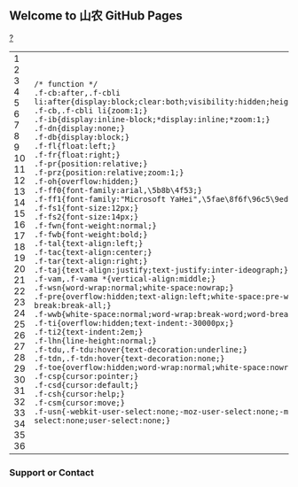 ## Welcome to 山农 GitHub Pages

<div><div id="highlighter_485076" class="syntaxhighlighter  css"><div class="toolbar"><span><a href="#" class="toolbar_item command_help help">?</a></span></div><table cellspacing="0" cellpadding="0" border="0"><tbody><tr><td class="gutter"><div class="line number1 index0 alt2">1</div><div class="line number2 index1 alt1">2</div><div class="line number3 index2 alt2">3</div><div class="line number4 index3 alt1">4</div><div class="line number5 index4 alt2">5</div><div class="line number6 index5 alt1">6</div><div class="line number7 index6 alt2">7</div><div class="line number8 index7 alt1">8</div><div class="line number9 index8 alt2">9</div><div class="line number10 index9 alt1">10</div><div class="line number11 index10 alt2">11</div><div class="line number12 index11 alt1">12</div><div class="line number13 index12 alt2">13</div><div class="line number14 index13 alt1">14</div><div class="line number15 index14 alt2">15</div><div class="line number16 index15 alt1">16</div><div class="line number17 index16 alt2">17</div><div class="line number18 index17 alt1">18</div><div class="line number19 index18 alt2">19</div><div class="line number20 index19 alt1">20</div><div class="line number21 index20 alt2">21</div><div class="line number22 index21 alt1">22</div><div class="line number23 index22 alt2">23</div><div class="line number24 index23 alt1">24</div><div class="line number25 index24 alt2">25</div><div class="line number26 index25 alt1">26</div><div class="line number27 index26 alt2">27</div><div class="line number28 index27 alt1">28</div><div class="line number29 index28 alt2">29</div><div class="line number30 index29 alt1">30</div><div class="line number31 index30 alt2">31</div><div class="line number32 index31 alt1">32</div><div class="line number33 index32 alt2">33</div><div class="line number34 index33 alt1">34</div><div class="line number35 index34 alt2">35</div><div class="line number36 index35 alt1">36</div></td><td class="code"><div class="container"><div class="line number1 index0 alt2"><code class="css comments">/* function */</code></div><div class="line number2 index1 alt1"><code class="css plain">.f-cb:after,.f-cbli li:after{</code><code class="css keyword">display</code><code class="css plain">:</code><code class="css value">block</code><code class="css plain">;</code><code class="css keyword">clear</code><code class="css plain">:</code><code class="css value">both</code><code class="css plain">;</code><code class="css keyword">visibility</code><code class="css plain">:</code><code class="css value">hidden</code><code class="css plain">;</code><code class="css keyword">height</code><code class="css plain">:</code><code class="css value">0;</code><code class="css keyword">overflow</code><code class="css plain">:</code><code class="css value">hidden</code><code class="css plain">;</code><code class="css keyword">content</code><code class="css plain">:</code><code class="css string">"."</code><code class="css plain">;}</code></div><div class="line number3 index2 alt2"><code class="css plain">.f-cb,.f-cbli li{</code><code class="css keyword">zoom</code><code class="css plain">:</code><code class="css value">1;</code><code class="css plain">}</code></div><div class="line number4 index3 alt1"><code class="css plain">.f-ib{</code><code class="css keyword">display</code><code class="css plain">:</code><code class="css value">inline-block</code><code class="css plain">;*</code><code class="css keyword">display</code><code class="css plain">:</code><code class="css value">inline</code><code class="css plain">;*</code><code class="css keyword">zoom</code><code class="css plain">:</code><code class="css value">1;</code><code class="css plain">}</code></div><div class="line number5 index4 alt2"><code class="css plain">.f-dn{</code><code class="css keyword">display</code><code class="css plain">:</code><code class="css value">none</code><code class="css plain">;}</code></div><div class="line number6 index5 alt1"><code class="css plain">.f-db{</code><code class="css keyword">display</code><code class="css plain">:</code><code class="css value">block</code><code class="css plain">;}</code></div><div class="line number7 index6 alt2"><code class="css plain">.f-fl{</code><code class="css keyword">float</code><code class="css plain">:</code><code class="css value">left</code><code class="css plain">;}</code></div><div class="line number8 index7 alt1"><code class="css plain">.f-fr{</code><code class="css keyword">float</code><code class="css plain">:</code><code class="css value">right</code><code class="css plain">;}</code></div><div class="line number9 index8 alt2"><code class="css plain">.f-pr{</code><code class="css keyword">position</code><code class="css plain">:</code><code class="css value">relative</code><code class="css plain">;}</code></div><div class="line number10 index9 alt1"><code class="css plain">.f-prz{</code><code class="css keyword">position</code><code class="css plain">:</code><code class="css value">relative</code><code class="css plain">;</code><code class="css keyword">zoom</code><code class="css plain">:</code><code class="css value">1;</code><code class="css plain">}</code></div><div class="line number11 index10 alt2"><code class="css plain">.f-oh{</code><code class="css keyword">overflow</code><code class="css plain">:</code><code class="css value">hidden</code><code class="css plain">;}</code></div><div class="line number12 index11 alt1"><code class="css plain">.f-ff0{</code><code class="css keyword">font-family</code><code class="css plain">:</code><code class="css color1">arial</code><code class="css plain">,\5b8b\4f</code><code class="css value">53;</code><code class="css plain">}</code></div><div class="line number13 index12 alt2"><code class="css plain">.f-ff1{</code><code class="css keyword">font-family</code><code class="css plain">:</code><code class="css string">"Microsoft YaHei"</code><code class="css plain">,\5fae\8f6f\96c5\9ed1,</code><code class="css color1">arial</code><code class="css plain">,\5b8b\4f</code><code class="css value">53;</code><code class="css plain">}</code></div><div class="line number14 index13 alt1"><code class="css plain">.f-fs1{</code><code class="css keyword">font-size</code><code class="css plain">:</code><code class="css value">12px</code><code class="css plain">;}</code></div><div class="line number15 index14 alt2"><code class="css plain">.f-fs2{</code><code class="css keyword">font-size</code><code class="css plain">:</code><code class="css value">14px</code><code class="css plain">;}</code></div><div class="line number16 index15 alt1"><code class="css plain">.f-fwn{</code><code class="css keyword">font-weight</code><code class="css plain">:</code><code class="css value">normal</code><code class="css plain">;}</code></div><div class="line number17 index16 alt2"><code class="css plain">.f-fwb{</code><code class="css keyword">font-weight</code><code class="css plain">:</code><code class="css value">bold</code><code class="css plain">;}</code></div><div class="line number18 index17 alt1"><code class="css plain">.f-tal{</code><code class="css keyword">text-align</code><code class="css plain">:</code><code class="css value">left</code><code class="css plain">;}</code></div><div class="line number19 index18 alt2"><code class="css plain">.f-tac{</code><code class="css keyword">text-align</code><code class="css plain">:</code><code class="css value">center</code><code class="css plain">;}</code></div><div class="line number20 index19 alt1"><code class="css plain">.f-tar{</code><code class="css keyword">text-align</code><code class="css plain">:</code><code class="css value">right</code><code class="css plain">;}</code></div><div class="line number21 index20 alt2"><code class="css plain">.f-taj{</code><code class="css keyword">text-align</code><code class="css plain">:</code><code class="css value">justify</code><code class="css plain">;</code><code class="css keyword">text-justify</code><code class="css plain">:</code><code class="css value">inter-ideograph</code><code class="css plain">;}</code></div><div class="line number22 index21 alt1"><code class="css plain">.f-vam,.f-vama *{</code><code class="css keyword">vertical-align</code><code class="css plain">:</code><code class="css value">middle</code><code class="css plain">;}</code></div><div class="line number23 index22 alt2"><code class="css plain">.f-wsn{</code><code class="css keyword">word-wrap</code><code class="css plain">:</code><code class="css value">normal</code><code class="css plain">;</code><code class="css keyword">white-space</code><code class="css plain">:</code><code class="css value">nowrap</code><code class="css plain">;}</code></div><div class="line number24 index23 alt1"><code class="css plain">.f-pre{</code><code class="css keyword">overflow</code><code class="css plain">:</code><code class="css value">hidden</code><code class="css plain">;</code><code class="css keyword">text-align</code><code class="css plain">:</code><code class="css value">left</code><code class="css plain">;</code><code class="css keyword">white-space</code><code class="css plain">:</code><code class="css value">pre-wrap</code><code class="css plain">;</code><code class="css keyword">word-wrap</code><code class="css plain">:</code><code class="css value">break-word</code><code class="css plain">;</code><code class="css keyword">word-break</code><code class="css plain">:</code><code class="css value">break-all</code><code class="css plain">;}</code></div><div class="line number25 index24 alt2"><code class="css plain">.f-wwb{</code><code class="css keyword">white-space</code><code class="css plain">:</code><code class="css value">normal</code><code class="css plain">;</code><code class="css keyword">word-wrap</code><code class="css plain">:</code><code class="css value">break-word</code><code class="css plain">;</code><code class="css keyword">word-break</code><code class="css plain">:</code><code class="css value">break-all</code><code class="css plain">;}</code></div><div class="line number26 index25 alt1"><code class="css plain">.f-ti{</code><code class="css keyword">overflow</code><code class="css plain">:</code><code class="css value">hidden</code><code class="css plain">;</code><code class="css keyword">text-indent</code><code class="css plain">:</code><code class="css value">-30000px</code><code class="css plain">;}</code></div><div class="line number27 index26 alt2"><code class="css plain">.f-ti2{</code><code class="css keyword">text-indent</code><code class="css plain">:</code><code class="css value">2em</code><code class="css plain">;}</code></div><div class="line number28 index27 alt1"><code class="css plain">.f-lhn{</code><code class="css keyword">line-height</code><code class="css plain">:</code><code class="css value">normal</code><code class="css plain">;}</code></div><div class="line number29 index28 alt2"><code class="css plain">.f-tdu,.f-tdu:hover{</code><code class="css keyword">text-decoration</code><code class="css plain">:</code><code class="css value">underline</code><code class="css plain">;}</code></div><div class="line number30 index29 alt1"><code class="css plain">.f-tdn,.f-tdn:hover{</code><code class="css keyword">text-decoration</code><code class="css plain">:</code><code class="css value">none</code><code class="css plain">;}</code></div><div class="line number31 index30 alt2"><code class="css plain">.f-toe{</code><code class="css keyword">overflow</code><code class="css plain">:</code><code class="css value">hidden</code><code class="css plain">;</code><code class="css keyword">word-wrap</code><code class="css plain">:</code><code class="css value">normal</code><code class="css plain">;</code><code class="css keyword">white-space</code><code class="css plain">:</code><code class="css value">nowrap</code><code class="css plain">;</code><code class="css keyword">text-overflow</code><code class="css plain">:</code><code class="css value">ellipsis</code><code class="css plain">;}</code></div><div class="line number32 index31 alt1"><code class="css plain">.f-csp{</code><code class="css keyword">cursor</code><code class="css plain">:</code><code class="css value">pointer</code><code class="css plain">;}</code></div><div class="line number33 index32 alt2"><code class="css plain">.f-csd{</code><code class="css keyword">cursor</code><code class="css plain">:</code><code class="css value">default</code><code class="css plain">;}</code></div><div class="line number34 index33 alt1"><code class="css plain">.f-csh{</code><code class="css keyword">cursor</code><code class="css plain">:</code><code class="css value">help</code><code class="css plain">;}</code></div><div class="line number35 index34 alt2"><code class="css plain">.f-csm{</code><code class="css keyword">cursor</code><code class="css plain">:</code><code class="css value">move</code><code class="css plain">;}</code></div><div class="line number36 index35 alt1"><code class="css plain">.f-usn{-webkit-</code><code class="css keyword">user-select</code><code class="css plain">:</code><code class="css value">none</code><code class="css plain">;-moz-</code><code class="css keyword">user-select</code><code class="css plain">:</code><code class="css value">none</code><code class="css plain">;-ms-</code><code class="css keyword">user-select</code><code class="css plain">:</code><code class="css value">none</code><code class="css plain">;-o-</code><code class="css keyword">user-select</code><code class="css plain">:</code><code class="css value">none</code><code class="css plain">;</code><code class="css keyword">user-select</code><code class="css plain">:</code><code class="css value">none</code><code class="css plain">;}</code></div></div></td></tr></tbody></table></div></div>




### Support or Contact


